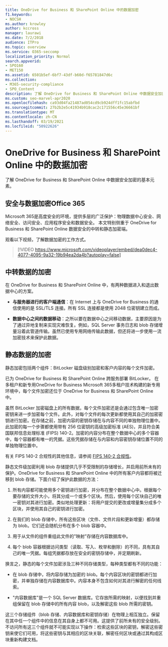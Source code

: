 ```yaml
---
title: OneDrive for Business 和 SharePoint Online 中的数据加密
f1.keywords:
- NOCSH
ms.author: krowley
author: kccross
manager: laurawi
ms.date: 7/2/2018
audience: ITPro
ms.topic: overview
ms.service: O365-seccomp
localization_priority: Normal
search.appverid:
- SPO160
- MET150
ms.assetid: 6501b5ef-6bf7-43df-b60d-f65781847d6c
ms.collection:
- M365-security-compliance
- SPO_Content
description: 了解 OneDrive for Business 和 SharePoint Online 中数据安全加密的基本元素。
ms.custom: seo-marvel-apr2020
ms.openlocfilehash: ca93d04fa21487ad054cd9cb924dff1fc15abfbd
ms.sourcegitcommit: 27b2b2e5c41934b918cac2c171556c45e36661bf
ms.translationtype: MT
ms.contentlocale: zh-CN
ms.lasthandoff: 03/19/2021
ms.locfileid: "50922626"
---
```

# <a name="data-encryption-in-onedrive-for-business-and-sharepoint-online"></a>OneDrive for Business 和 SharePoint Online 中的数据加密

了解 OneDrive for Business 和 SharePoint Online 中数据安全加密的基本元素。
  
## <a name="security-and-data-encryption-in-office-365"></a>安全与数据加密Office 365

Microsoft 365是高度安全的环境，提供多层的广泛保护：物理数据中心安全、网络安全、访问安全、应用程序安全和数据安全。 本文特别侧重于 OneDrive for Business 和 SharePoint Online 数据安全的中转和静态加密端。
  
观看以下视频，了解数据加密的工作方式。
  
> [!VIDEO https://www.microsoft.com/videoplayer/embed/dea0dec4-4077-4095-9a32-19b94ea2da4b?autoplay=false]
  
## <a name="encryption-of-data-in-transit"></a>中转数据的加密

在 OneDrive for Business 和 SharePoint Online 中，有两种数据进入和退出数据中心的方案。
  
- **与服务器进行的客户端通信**：在 Internet 上与 OneDrive for Business 的通信使用的是 SSL/TLS 连接。所有 SSL 连接都是使用 2048 位密钥建立而成。

- **数据中心之间的数据移动**：之所以要在数据中心之间移动数据，主要原因是为了通过异地复制来实现灾难恢复。例如，SQL Server 事务日志和 blob 存储增量沿着此管道传输。虽然已使用专用网络传输此数据，但还将进一步使用一流加密技术来保护此数据。 

## <a name="encryption-of-data-at-rest"></a>静态数据的加密

静态加密包括两个组件：BitLocker 磁盘级别加密和客户内容的每个文件加密。
  
已为 OneDrive for Business 和 SharePoint Online 跨服务部署 BitLocker。 在多租户和新专用OneDrive for Business Microsoft 365多租户技术构建的新专用环境中，每个文件加密还位于 OneDrive for Business 和 SharePoint Online 中。
  
虽然 BitLocker 加密磁盘上的所有数据，每个文件加密还是会通过包含唯一加密密钥来进一步加密每个文件。此外，对每个文件的每次更新都使用其自己的加密密钥进行加密。在存储之前，加密内容的密钥存储在与内容不同的单独物理位置中。此加密的每一个步骤都使用带有 256 位密钥的高级加密标准 (AES)，并且符合美国联邦信息处理标准 (FIPS) 140-2。加密的内容分布在整个数据中心的多个容器中，每个容器都有唯一的凭据。这些凭据存储在与内容和内容密钥存储位置不同的单独物理位置中。
  
有关 FIPS 140-2 合规性的其他信息，请参阅 [FIPS 140-2 合规性](/previous-versions/sql/sql-server-2008-r2/bb326611(v=sql.105))。
  
静态文件级加密利用 blob 存储提供几乎不受限制的存储增长，并启用前所未有的保护。OneDrive for Business 和 SharePoint Online 中的所有客户内容都将被迁移到 blob 存储。下面介绍了保护此数据的方法：
  
1. 所有内容都可能使用多个密钥进行加密，并分布在整个数据中心中。根据每个要存储的文件大小，将其分成一个或多个区块。然后，使用每个区块自己的唯一密钥对其进行加密。类似地处理更新：将用户提交的更改或增量集分成多个区块，并使用其自己的密钥进行加密。

2. 在我们的 blob 存储中，所有这些区块（文件、文件片段和更新增量）都存储为 blob。它们还会随机分布在多个 blob 容器中。

3. 用于从文件的组件重组此文件的"映射"存储在内容数据库中。

4. 每个 blob 容器根据访问类型（读取、写入、枚举和删除）的不同，具有其自己的唯一凭据。每组凭据都存放在安全的密钥存储中，并定期刷新。

换言之，静态的每个文件加密涉及三种不同存储类型，每种类型都有不同的功能：
  
- 在 blob 存储中，将内容存储为加密的 blob。每个内容区块的密钥都进行加密，并单独存储在内容数据库中。内容本身不包含如何对其进行解密的任何线索。

- "内容数据库"是一个 SQL Server 数据库。它存放所需的映射，以便找到并重组保留在 blob 存储中的所有内容 blob，以及解密这些 blob 所需的密钥。

这三个存储组件（blob 存储、内容数据库和密钥存储）在物理上相互独立。保留在其中任一个组件中的信息在其自身上都不可用。这提供了前所未有的安全级别。不访问所有这三个组件就不可能实现以下操作：检索这些区块的密钥，解密这些密钥来使它们可用，将这些密钥与其相应的区块关联，解密任何区块或通过其构成区块重新构建文档。